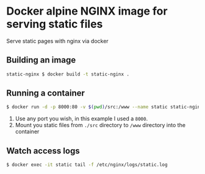 # Docker alpine NGINX image for serving static files

Serve static pages with nginx via docker

## Building an image

```bash
static-nginx $ docker build -t static-nginx .
```

## Running a container

```bash
$ docker run -d -p 8000:80 -v $(pwd)/src:/www --name static static-nginx
```

1) Use any port you wish, in this example I used a `8000`.
2) Mount you static files from `./src` directory to `/www` directory into the container

## Watch access logs

```bash
$ docker exec -it static tail -f /etc/nginx/logs/static.log
```

